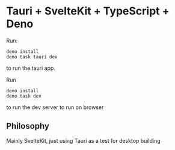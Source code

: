 # Tauri + SvelteKit + TypeScript + Deno

Run:
```
deno install
deno task tauri dev
```
to run the tauri app.

Run 
```
deno install
deno task dev
```
to run the dev server to run on browser

## Philosophy

Mainly SvelteKit, just using Tauri as a test for desktop building

